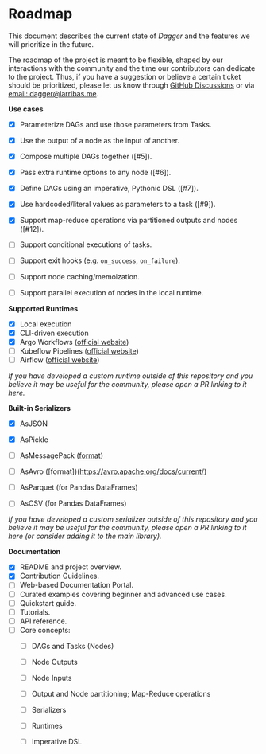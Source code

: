 # Roadmap

This document describes the current state of _Dagger_ and the features we will prioritize in the future.

The roadmap of the project is meant to be flexible, shaped by our interactions with the community and the time our contributors can dedicate to the project. Thus, if you have a suggestion or believe a certain ticket should be prioritized, please let us know through [GitHub Discussions](TODO) or via [email: dagger@larribas.me](mailto:dagger@larribas.me).


__Use cases__

- [x] Parameterize DAGs and use those parameters from Tasks.
- [x] Use the output of a node as the input of another.
- [x] Compose multiple DAGs together ([#5]).
- [x] Pass extra runtime options to any node ([#6]).
- [x] Define DAGs using an imperative, Pythonic DSL ([#7]).
- [x] Use hardcoded/literal values as parameters to a task ([#9]).
- [x] Support map-reduce operations via partitioned outputs and nodes ([#12]).
- [ ] Support conditional executions of tasks.
- [ ] Support exit hooks (e.g. `on_success`, `on_failure`).
- [ ] Support node caching/memoization.
- [ ] Support parallel execution of nodes in the local runtime.


__Supported Runtimes__

- [x] Local execution
- [x] CLI-driven execution
- [x] Argo Workflows ([official website](https://argoproj.github.io/workflows))
- [ ] Kubeflow Pipelines ([official website](https://www.kubeflow.org/docs/components/pipelines/overview/pipelines-overview/))
- [ ] Airflow ([official website](https://airflow.apache.org/))

_If you have developed a custom runtime outside of this repository and you believe it may be useful for the community, please open a PR linking to it here._


__Built-in Serializers__

- [x] AsJSON
- [x] AsPickle
- [ ] AsMessagePack ([format](https://msgpack.org/index.html))
- [ ] AsAvro ([format])(https://avro.apache.org/docs/current/)
- [ ] AsParquet (for Pandas DataFrames)
- [ ] AsCSV (for Pandas DataFrames)


_If you have developed a custom serializer outside of this repository and you believe it may be useful for the community, please open a PR linking to it here (or consider adding it to the main library)._


__Documentation__

- [x] README and project overview.
- [x] Contribution Guidelines.
- [ ] Web-based Documentation Portal.
- [ ] Curated examples covering beginner and advanced use cases.
- [ ] Quickstart guide.
- [ ] Tutorials.
- [ ] API reference.
- [ ] Core concepts:
    * [ ] DAGs and Tasks (Nodes)
    * [ ] Node Outputs
    * [ ] Node Inputs
    * [ ] Output and Node partitioning; Map-Reduce operations
    * [ ] Serializers
    * [ ] Runtimes
    * [ ] Imperative DSL




